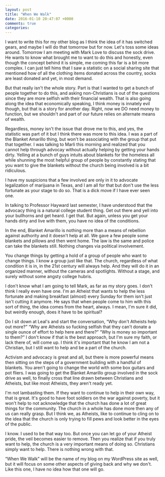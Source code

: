 ```yaml
---
layout: post
title: "When We Walk"
date: 2016-01-10 20:47:07 +0000
comments: true
categories: 
---
```

I want to write this for my other blog as I think the idea of it has switched gears, and maybe I will do that tomorrow but for now. Let's toss some ideas around. Tomorrow I am meeting with Mark Love to discuss the sock drive. He wants to know what brought me to want to do this and honestly, even though the concept behind it is simple, me coming this far is a bit more complex. I can just tell hims that I saw a statistic on a social sharing site that mentioned how of all the clothing items donated across the country, socks are least donated and yet, in most demand.

But that really isn't the whole story. Part is that I wanted to get a bunch of people together to do this, and asking non-Christians is out of the questions since they are more selfish with their financial wealth. That is also going along the idea that economically speaking, I think money is innately evil though, but that is a story for another day. Right, now we DO need money to function, but we shouldn't and part of our future relies on alternate means of wealth.

Regardless, money isn't the issue that drove me to this, and yes, the statistic was part of it but I think there was more to this idea. I was a part of the Blanket Amarillo thing, but won't be associating with the group that put that together. I was talking to Marli this morning and realized that you cannot help through advocay without actually helping by getting your hands dirty. Yelling at a bunch of guys intuits about blankets for the homeless all while shunning the most helpful group of people by constantly stating that you want to give the blankets without the church being involved is a bit ridiculous. 

I have my suspicions that a few involved are only in it to advocate legalization of marijuana in Texas, and I am all for that but don't use the less fortunate as your stage to do so. That is a dick move if I have ever seen one.

In talking to Professor Hayward last semester, I have understood that the advocacy thing is a natural college student thing. Get out there and yell into your bullhorns and get heard. I get that. But again, unless you get your hands dirty and live with them, you have no idea of the conditions. 

In the end, Blanket Amarillo is nothing more than a means of rebellion against authority and it doesn't help at all. We gave a few people some blankets and pillows and then went home. The law is the same and police can take the blankets still. Nothing changes via political involvement. 

You change things by getting a hold of a group of people who want to change things. I know a group just like that. The church, regardless of what condition it is in, in the 21st century will always help. And they will do it in an organized manner, without the cameras and spotlights. Without a stage, and surely without some angsty college hubris. 

I don't know what I am going to tell Mark, as far as my story goes. I don't think I really even have one. I'm an Atheist that wants to help the less fortunate and making breakfast (almost) every Sunday for them isn't just isn't cutting it anymore. He says that when people come to him with this sort of thing, the idea comes from the heart, always. I mean, I'm sure it did, but weirdly enough, does it have to be spiritual?

Do I sit down at Leal's and start the conversation, “Why don't Atheists help out more?”  “Why are Atheists so fucking selfish that they can't donate a single ounce of effort to help here and there?” “Why is money so important to them?” I don't know if that is the best approach, but I'm sure my faith, or lack there of, will come up. I think it's important that he know I am not a Christian, but I still want to help and be a part of the church. 

Activism and advocacy is great and all, but there is more powerful means then sitting on the steps of a government building with a handful of blankets. You aren't going to change the world with some box guitars and pot fliers. I was going to get the Blanket Amarillo group involved in the sock drive as well, to finally cross that line drawn between Christians and Atheists, but like most Atheists, they aren't ready yet. 

I'm not lambasting them. If they want to continue to help in their own way, that is great. It's good to have foot soldiers on the war against poverty, but it won't help to not acknowledge that the church has done a lot of great things for the community. The church in a whole has done more then any of us can really grasp. But I think we, as Atheists, like to continue to cling on to the idea that the church is only trying to fill pews and look better in the eyes of the public. 

I know. I used to be that way too. But once you can let go of your Atheist pride, the veil becomes easier to remove. Then you realize that if you truly want to help, the church is a very important means of doing so. Christians simply want to help. There is nothing wrong with that.

“When We Walk” will be the name of my blog on my WordPress site as well, but it will focus on some other aspects of giving back and why we don't. Like this one, I have no idea how that one will go.